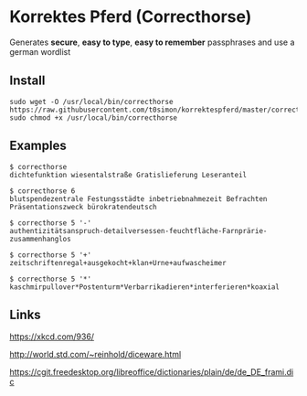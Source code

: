 # Korrektes Pferd (Correcthorse)

Generates **secure**, **easy to type**, **easy to remember** passphrases and use a german wordlist

## Install

```
sudo wget -O /usr/local/bin/correcthorse https://raw.githubusercontent.com/t0simon/korrektespferd/master/correcthorse
sudo chmod +x /usr/local/bin/correcthorse
```

## Examples

```
$ correcthorse
dichtefunktion wiesentalstraße Gratislieferung Leseranteil
```
```
$ correcthorse 6
blutspendezentrale Festungsstädte inbetriebnahmezeit Befrachten Präsentationszweck bürokratendeutsch
```
```
$ correcthorse 5 '-'
authentizitätsanspruch-detailversessen-feuchtfläche-Farnprärie-zusammenhanglos
```
```
$ correcthorse 5 '+'
zeitschriftenregal+ausgekocht+klan+Urne+aufwascheimer
```
```
$ correcthorse 5 '*'
kaschmirpullover*Postenturm*Verbarrikadieren*interferieren*koaxial
```

## Links

https://xkcd.com/936/

http://world.std.com/~reinhold/diceware.html

https://cgit.freedesktop.org/libreoffice/dictionaries/plain/de/de_DE_frami.dic
